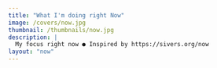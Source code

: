 ```yaml
---
title: "What I'm doing right Now"
image: /covers/now.jpg
thumbnail: /thumbnails/now.jpg
description: |
  My focus right now ● Inspired by https://sivers.org/now
layout: "now"
---
```

